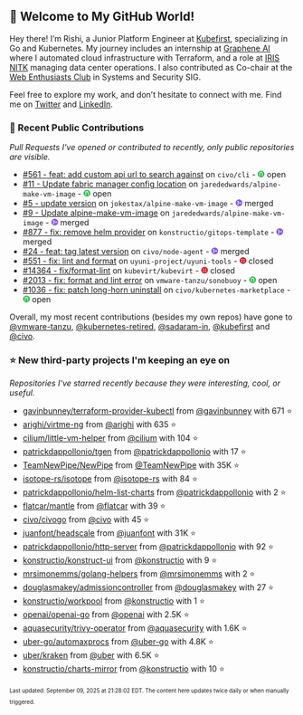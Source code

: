 <!-- DO NOT EDIT THIS FILE DIRECTLY! This file was automatically generated from the tool in this repo. -->

## 🌟 Welcome to My GitHub World!

Hey there! I’m Rishi, a Junior Platform Engineer at [Kubefirst](https://kubefirst.io/), specializing in Go and Kubernetes. My journey includes an internship at [Graphene AI](https://grapheneai.com/) where I automated cloud infrastructure with Terraform, and a role at [IRIS NITK](https://iris.nitk.ac.in/hrms/) managing data center operations. I also contributed as Co-chair at the [Web Enthusiasts Club](https://webclub.nitk.ac.in/) in Systems and Security SIG.

Feel free to explore my work, and don’t hesitate to connect with me. Find me on [Twitter](https://x.com/RishixMonk) and [LinkedIn](https://www.linkedin.com/in/mrrishi373/).
### 🚀 Recent Public Contributions

*Pull Requests I've opened or contributed to recently, only public repositories are visible.*


* [#561 - feat: add custom api url to search against](https://github.com/civo/cli/pull/561) on `civo/cli` - <img src="images/github-open.png" width="12px" height="12px"> open
* [#11 - Update fabric manager config location](https://github.com/jarededwards/alpine-make-vm-image/pull/11) on `jarededwards/alpine-make-vm-image` - <img src="images/github-open.png" width="12px" height="12px"> open
* [#5 - update version](https://github.com/jokestax/alpine-make-vm-image/pull/5) on `jokestax/alpine-make-vm-image` - <img src="images/github-merged.png" width="12px" height="12px"> merged
* [#9 - Update alpine-make-vm-image](https://github.com/jarededwards/alpine-make-vm-image/pull/9) on `jarededwards/alpine-make-vm-image` - <img src="images/github-merged.png" width="12px" height="12px"> merged
* [#877 - fix: remove helm provider](https://github.com/konstructio/gitops-template/pull/877) on `konstructio/gitops-template` - <img src="images/github-merged.png" width="12px" height="12px"> merged
* [#24 - feat: tag latest version](https://github.com/civo/node-agent/pull/24) on `civo/node-agent` - <img src="images/github-merged.png" width="12px" height="12px"> merged
* [#551 - fix: lint and format](https://github.com/uyuni-project/uyuni-tools/pull/551) on `uyuni-project/uyuni-tools` - <img src="images/github-closed.png" width="12px" height="12px"> closed
* [#14364 - fix/format-lint](https://github.com/kubevirt/kubevirt/pull/14364) on `kubevirt/kubevirt` - <img src="images/github-closed.png" width="12px" height="12px"> closed
* [#2013 - fix: format and lint error](https://github.com/vmware-tanzu/sonobuoy/pull/2013) on `vmware-tanzu/sonobuoy` - <img src="images/github-open.png" width="12px" height="12px"> open
* [#1036 - fix: patch long-horn uninstall](https://github.com/civo/kubernetes-marketplace/pull/1036) on `civo/kubernetes-marketplace` - <img src="images/github-open.png" width="12px" height="12px"> open

Overall, my most recent contributions (besides my own repos) have gone to 
[@vmware-tanzu](https://github.com/vmware-tanzu),
[@kubernetes-retired](https://github.com/kubernetes-retired),
[@sadaram-in](https://github.com/sadaram-in),
[@kubefirst](https://github.com/kubefirst)
and [@civo](https://github.com/civo).
### ⭐ New third-party projects I'm keeping an eye on

*Repositories I've starred recently because they were interesting, cool, or useful.*


* [gavinbunney/terraform-provider-kubectl](https://github.com/gavinbunney/terraform-provider-kubectl) from [@gavinbunney](https://github.com/gavinbunney) with 671 ⭐️
* [arighi/virtme-ng](https://github.com/arighi/virtme-ng) from [@arighi](https://github.com/arighi) with 635 ⭐️
* [cilium/little-vm-helper](https://github.com/cilium/little-vm-helper) from [@cilium](https://github.com/cilium) with 104 ⭐️
* [patrickdappollonio/tgen](https://github.com/patrickdappollonio/tgen) from [@patrickdappollonio](https://github.com/patrickdappollonio) with 17 ⭐️
* [TeamNewPipe/NewPipe](https://github.com/TeamNewPipe/NewPipe) from [@TeamNewPipe](https://github.com/TeamNewPipe) with 35K ⭐️
* [isotope-rs/isotope](https://github.com/isotope-rs/isotope) from [@isotope-rs](https://github.com/isotope-rs) with 84 ⭐️
* [patrickdappollonio/helm-list-charts](https://github.com/patrickdappollonio/helm-list-charts) from [@patrickdappollonio](https://github.com/patrickdappollonio) with 2 ⭐️
* [flatcar/mantle](https://github.com/flatcar/mantle) from [@flatcar](https://github.com/flatcar) with 39 ⭐️
* [civo/civogo](https://github.com/civo/civogo) from [@civo](https://github.com/civo) with 45 ⭐️
* [juanfont/headscale](https://github.com/juanfont/headscale) from [@juanfont](https://github.com/juanfont) with 31K ⭐️
* [patrickdappollonio/http-server](https://github.com/patrickdappollonio/http-server) from [@patrickdappollonio](https://github.com/patrickdappollonio) with 92 ⭐️
* [konstructio/konstruct-ui](https://github.com/konstructio/konstruct-ui) from [@konstructio](https://github.com/konstructio) with 9 ⭐️
* [mrsimonemms/golang-helpers](https://github.com/mrsimonemms/golang-helpers) from [@mrsimonemms](https://github.com/mrsimonemms) with 2 ⭐️
* [douglasmakey/admissioncontroller](https://github.com/douglasmakey/admissioncontroller) from [@douglasmakey](https://github.com/douglasmakey) with 27 ⭐️
* [konstructio/workpool](https://github.com/konstructio/workpool) from [@konstructio](https://github.com/konstructio) with 1 ⭐️
* [openai/openai-go](https://github.com/openai/openai-go) from [@openai](https://github.com/openai) with 2.5K ⭐️
* [aquasecurity/trivy-operator](https://github.com/aquasecurity/trivy-operator) from [@aquasecurity](https://github.com/aquasecurity) with 1.6K ⭐️
* [uber-go/automaxprocs](https://github.com/uber-go/automaxprocs) from [@uber-go](https://github.com/uber-go) with 4.8K ⭐️
* [uber/kraken](https://github.com/uber/kraken) from [@uber](https://github.com/uber) with 6.5K ⭐️
* [konstructio/charts-mirror](https://github.com/konstructio/charts-mirror) from [@konstructio](https://github.com/konstructio) with 10 ⭐️

<sup><sub>Last updated: September 09, 2025 at 21:28:02 EDT. The content here updates twice daily or when manually triggered.</sup></sub>